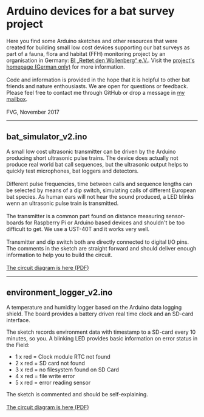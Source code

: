 # Arduino devices for a bat survey project

Here you find some Arduino sketches and other resources that were created for building small low cost devices supporting our bat surveys as part of a fauna, flora and habitat (FFH) monitoring project by an organisation in Germany: <a href="http://bi-wollenberg.org" target="_blank"> BI&nbsp;„Rettet&nbsp;den&nbsp;Wollenberg“&nbsp;e.V.</a>. Visit the [project's homepage (German only)](http://ffh-monitor.org) for more information.<br>
<br>
Code and information is provided in the hope that it is helpful to other bat friends and nature enthousiasts. We are open for questions or feedback. Please feel free to contact me through GitHub or drop a message in <a href=mailto:ffhmonitor@gmail.com>my mailbox</a>.<br>
<br>
FVG, November 2017
<hr>

## bat_simulator_v2.ino

A small low cost ultrasonic transmitter can be driven by the Arduino producing short ultrasonic pulse trains. The device does actually not produce real world bat call sequences, but the ultrasonic output helps to quickly test microphones, bat loggers and detectors.<br>
<br>
Different pulse frequencies, time between calls and sequence lengths can be selected by means of a dip switch, simulating calls of different European bat species. As human ears will not hear the sound produced, a LED blinks wenn an ultrasonic pulse train is transmitted.<br>
<br>
The transmitter is a common part found on distance measuring sensor-boards for Raspberry Pi or Arduino based devices and shouldn't be too difficult to get. We use a UST-40T and it works very well.<br>
<br>
Transmitter and dip switch both are directly connected to digital I/O pins. The comments in the sketch are straight forward and should deliver enough information to help you to build the circuit.<br>
<br>
[The circuit diagram is here (PDF)](https://drive.google.com/open?id=1GlilMBiZqiGxbAndbaeOxABWzOFfWtcV)


<hr>

## environment_logger_v2.ino

A temperature and humidity logger based on the Arduino data logging shield. The board provides a battery driven real time clock and an SD-card interface. 

The sketch records environment data with timestamp to a SD-card every 10 minutes, so you. A blinking LED provides basic information on error status in the Field:
 
 - 1 x red = Clock module RTC not found 
 - 2 x red = SD card not found
 - 3 x red = no filesystem found on SD Card
 - 4 x red = file write error
 - 5 x red = error reading sensor
 
 The sketch is commented and should be self-explaining.<br>
 <br>
 [The circuit diagram is here (PDF)](https://drive.google.com/open?id=1U3j8eRHL74bmefr1B9XwP9OxpA8-Vszl)



